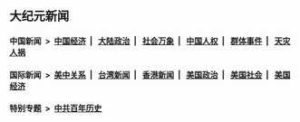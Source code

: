 ## 大纪元新闻

#### 中国新闻 &nbsp;>&nbsp; [中国经济](indexes/ncid283/README.md?09211245) &nbsp;| &nbsp; [大陆政治](indexes/ncid277/README.md?09211245) &nbsp;| &nbsp; [社会万象](indexes/ncid282/README.md?09211245) &nbsp;| &nbsp; [中国人权](indexes/ncid278/README.md?09211245) &nbsp;| &nbsp; [群体事件](indexes/ncid279/README.md?09211245) &nbsp;| &nbsp; [天灾人祸](indexes/ncid280/README.md?09211245)

#### 国际新闻 &nbsp;>&nbsp; [美中关系](indexes/nf1412576/README.md?09211245) &nbsp;| &nbsp; [台湾新闻](indexes/ncid1349361/README.md?09211245) &nbsp;| &nbsp; [香港新闻](indexes/ncid1349362/README.md?09211245) &nbsp;| &nbsp; [美国政治](indexes/ncid1078159/README.md?09211245) &nbsp;| &nbsp; [美国社会](indexes/ncid1078160/README.md?09211245) &nbsp;| &nbsp; [美国经济](indexes/ncid1078158/README.md?09211245)

#### 特别专题 &nbsp;>&nbsp; [中共百年历史](https://github.com/epoch-news/epoch-special/blob/master/README.md?09211245)  
